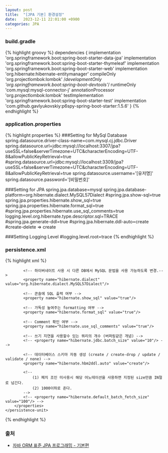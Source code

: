 ```yaml
---
layout: post
title:  "[JPA 기본] 환경설정"
date:   2023-12-11 22:01:00 +0900
categories: JPA
---
```


### build.gradle

{% highlight groovy %}
dependencies {
    implementation 'org.springframework.boot:spring-boot-starter-data-jpa'
    implementation 'org.springframework.boot:spring-boot-starter-thymeleaf'
    implementation 'org.springframework.boot:spring-boot-starter-web'
    implementation 'org.hibernate:hibernate-entitymanager'
    compileOnly 'org.projectlombok:lombok'
    /*developmentOnly 'org.springframework.boot:spring-boot-devtools'*/
    runtimeOnly 'com.mysql:mysql-connector-j'
    annotationProcessor 'org.projectlombok:lombok'
    testImplementation 'org.springframework.boot:spring-boot-starter-test'
    implementation 'com.github.gavlyukovskiy:p6spy-spring-boot-starter:1.5.6'
}
{% endhighlight %}

### application.properties

{% highlight properties %}
###Setting for MySql Database
spring.datasource.driver-class-name=com.mysql.cj.jdbc.Driver
spring.datasource.url=jdbc:mysql://localhost:3307/jpa?useSSL=false&serverTimezone=UTC&characterEncoding=UTF-8&allowPublicKeyRetrieval=true
#spring.datasource.url=jdbc:mysql://localhost:3309/jpa?useSSL=false&serverTimezone=UTC&characterEncoding=UTF-8&allowPublicKeyRetrieval=true
spring.datasource.username='[유저명]'
spring.datasource.password='[비밀번호]'

###Setting for JPA
spring.jpa.database=mysql
spring.jpa.database-platform=org.hibernate.dialect.MySQL57Dialect
#spring.jpa.show-sql=true
spring.jpa.properties.hibernate.show_sql=true
spring.jpa.properties.hibernate.format_sql=true
#spring.jpa.properties.hibernate.use_sql_comments=true
logging.level.org.hibernate.type.descriptor.sql=TRACE
#spring.jpa.generate-ddl=true
#spring.jpa.hibernate.ddl-auto=create
#create-delete => create

###Setting Logging Level
#logging.level.root=trace
{% endhighlight %}

### persistence.xml

{% highlight xml %}
<?xml version="1.0" encoding="UTF-8"?>
<persistence version="2.2"
            xmlns="http://xmlns.jcp.org/xml/ns/persistence" xmlns:xsi="http://www.w3.org/2001/XMLSchema-instance"
            xsi:schemaLocation="http://xmlns.jcp.org/xml/ns/persistence http://xmlns.jcp.org/xml/ns/persistence/persistence_2_2.xsd">
    <!--  EntityManagerFactory 생성 시 사용되는 persistence name -->
    <persistence-unit name="hello">
        <!-- Named 쿼리를 xml로 사용하고 싶을시 활성화 -->
        <!-- <mapping-file>META-INF/ormMember.xml</mapping-file> -->
        <properties>
            <!-- 필수 속성 -->
            <property name="javax.persistence.jdbc.driver" value="com.mysql.cj.jdbc.Driver"/>
            <property name="javax.persistence.jdbc.user" value="[유저명]"/>
            <property name="javax.persistence.jdbc.password" value="[비밀번호]"/>
            <property name="javax.persistence.jdbc.url" value="jdbc:mysql://localhost:3307/jpa?characterEncoding=UTF-8&amp;serverTimezone=UTC"/>

            <!-- 하이버네이트 사용 시 다른 DB에서 MySQL 문법을 사용 가능하도록 변경.-->
            <property name="hibernate.dialect" value="org.hibernate.dialect.MySQL57Dialect"/>
            
            <!-- 콘솔에 SQL 출력 여부 -->
            <property name="hibernate.show_sql" value="true"/>
            
            <!-- 가독성 높여주는 formatting 여부 -->
            <property name="hibernate.format_sql" value="true"/>
            
            <!-- Comment 확인 여부 -->
            <property name="hibernate.use_sql_comments" value="true"/>
            
            <!-- 쓰기 지연을 사용할수 있는 쿼리의 개수 (버퍼링같은 개념) -->
            <!-- <property name="hibernate.jdbc.batch_size" value="10"/> -->
            
            <!-- 데이터베이스 스키마 자동 생성 (create / create-drop / update / validate / none) -->
            <property name="hibernate.hbm2ddl.auto" value="create"/>
            
            <!--
                (1) 페치 조인 미사용시 해당 어노테이션을 사용하면 지정된 size만큼 IN절로 넘긴다.
                (2) 1000이하로 준다.
            -->
            <!-- <property name="hibernate.default_batch_fetch_size" value="100"/> -->
        </properties>
    </persistence-unit>
</persistence>
{% endhighlight %}

### 출처

- [자바 ORM 표준 JPA 프로그래밍 - 기본편](https://www.inflearn.com/course/ORM-JPA-Basic#curriculum)